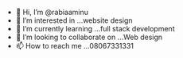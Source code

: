 - 👋 Hi, I’m @rabiaaminu
- 👀 I’m interested in ...website design 
- 🌱 I’m currently learning ...full stack development
- 💞️ I’m looking to collaborate on ...Web design
- 📫 How to reach me ...08067331331

<!---
rabiaaminu/rabiaaminu is a ✨ special ✨ repository because its `README.md` (this file) appears on your GitHub profile.
You can click the Preview link to take a look at your changes.
--->
